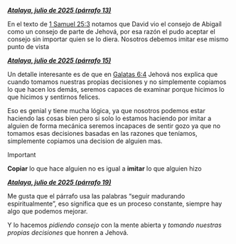 [***Atalaya, julio de 2025 (párrafo 13)***](https://www.jw.org/finder?srcid=jwlshare&wtlocale=S&prefer=lang&docid=2025480&par=13)

En el texto de [1 Samuel 25:3](https://www.jw.org/finder?srcid=jwlshare&wtlocale=S&prefer=lang&bible=09025032&pub=nwtsty) notamos que David vio el consejo de Abigaíl como un consejo de parte de Jehová, por esa razón el pudo aceptar el consejo sin importar quien se lo diera. Nosotros debemos imitar ese mismo punto de vista


[***Atalaya, julio de 2025 (párrafo 15)***](https://www.jw.org/finder?srcid=jwlshare&wtlocale=S&prefer=lang&docid=2025480&par=25)

Un detalle interesante es de que en [Galatas 6:4](https://www.jw.org/finder?srcid=jwlshare&wtlocale=S&prefer=lang&bible=48006004&pub=nwtsty) Jehová nos explica que cuando tomamos nuestras propias decisiones y no simplemente copiamos lo que hacen los demás, seremos capaces de examinar porque hicimos lo que hicimos y sentirnos felices. 

Eso es genial y tiene mucha lógica, ya que nosotros podemos estar haciendo las cosas bien pero si solo lo estamos haciendo por imitar a alguien de forma mecánica seremos incapaces de sentir gozo ya que no tomamos esas decisiones basadas en las razones que teníamos, simplemente copiamos una decision de alguien mas. 

>[!Important]
>**Copiar** lo que hace alguien no es igual a **imitar** lo que alguien hizo


[***Atalaya, julio de 2025 (párrafo 19)***](https://www.jw.org/finder?srcid=jwlshare&wtlocale=S&prefer=lang&docid=2025480&par=30)

Me gusta que el párrafo usa las palabras “seguir madurando espiritualmente”, eso significa que es un proceso constante, siempre hay algo que podemos mejorar. 

Y lo hacemos *pidiendo consejo* con la mente abierta y *tomando nuestras propias decisiones* que honren a Jehová.